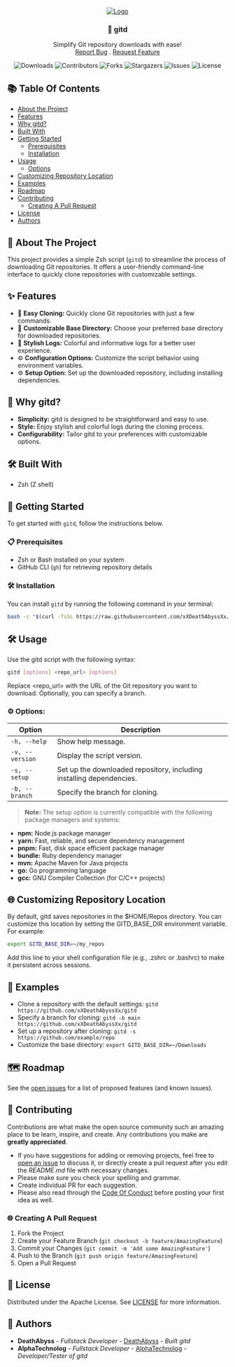 <br/>
<p align="center">
  <a href="https://github.com/xXDeathAbyssXx/gitd">
    <img src="https://i.imgur.com/NxZCmoU.png" alt="Logo">
  </a>

  <h3 align="center">🚀 gitd</h3>

  <p align="center">
    Simplify Git repository downloads with ease!
    <br/>
    <a href="https://github.com/xXDeathAbyssXx/gitd/issues">Report Bug</a>
    .
    <a href="https://github.com/xXDeathAbyssXx/gitd/issues">Request Feature</a>
  </p>
</p>

<div align="center">

![Downloads](https://img.shields.io/github/downloads/xXDeathAbyssXx/gitd/total) ![Contributors](https://img.shields.io/github/contributors/xXDeathAbyssXx/gitd?color=dark-green) ![Forks](https://img.shields.io/github/forks/xXDeathAbyssXx/gitd?style=social) ![Stargazers](https://img.shields.io/github/stars/xXDeathAbyssXx/gitd?style=social) ![Issues](https://img.shields.io/github/issues/xXDeathAbyssXx/gitd) ![License](https://img.shields.io/github/license/xXDeathAbyssXx/gitd) 
</div>

## 📚 Table Of Contents

* [About the Project](#🚀-about-the-project)
* [Features](#✨-features)
* [Why gitd?](#🤔-why-gitd)
* [Built With](#🛠️-built-with)
* [Getting Started](#🚀-getting-started)
  * [Prerequisites](#📋-prerequisites)
  * [Installation](#🛠️-installation)
* [Usage](#🛠️-usage)
  * [Options](#⚙️-options)
* [Customizing Repository Location](#🌐-customizing-repository-location)
* [Examples](#🚀-examples)
* [Roadmap](#🗺️-roadmap)
* [Contributing](#🤝-contributing)
  * [Creating A Pull Request](#🌐-creating-a-pull-request)
* [License](#📄-license)
* [Authors](#🌟-authors)

## 🚀 About The Project 

This project provides a simple Zsh script (`gitd`) to streamline the process of downloading Git repositories. It offers a user-friendly command-line interface to quickly clone repositories with customizable settings.
## ✨ Features 

- 🔄 **Easy Cloning:** Quickly clone Git repositories with just a few commands.
- 📁 **Customizable Base Directory:** Choose your preferred base directory for downloaded repositories.
- 🎨 **Stylish Logs:** Colorful and informative logs for a better user experience.
- ⚙️ **Configuration Options:** Customize the script behavior using environment variables.
- ⚙️ **Setup Option:** Set up the downloaded repository, including installing dependencies.

## 🤔 Why gitd? 

- **Simplicity:** gitd is designed to be straightforward and easy to use.
- **Style:** Enjoy stylish and colorful logs during the cloning process.
- **Configurability:** Tailor gitd to your preferences with customizable options.

## 🛠️ Built With 

* Zsh (Z shell)

## 🚀 Getting Started 

To get started with `gitd`, follow the instructions below.

### 📋 Prerequisites 

* Zsh or Bash installed on your system
* GitHub CLI (`gh`) for retrieving repository details

### 🛠️ Installation 

You can install `gitd` by running the following command in your terminal:

```bash
bash -c "$(curl -fsSL https://raw.githubusercontent.com/xXDeathAbyssXx/gitd/main/install.sh)"
```

## 🛠️ Usage 

Use the gitd script with the following syntax:

```sh
gitd [options] <repo_url> [options]
```
Replace <repo_url> with the URL of the Git repository you want to download. Optionally, you can specify a branch.

### ⚙️ Options:

| Option               | Description                                          |
|----------------------|------------------------------------------------------|
| `-h, --help`         | Show help message.                                   |
| `-v, --version`      | Display the script version.                          |
| `-s, --setup`        | Set up the downloaded repository, including installing dependencies. |
| `-b, --branch`	     | Specify the branch for cloning. |

> **Note:** The setup option is currently compatible with the following package managers and systems:

- **npm:** Node.js package manager
- **yarn:** Fast, reliable, and secure dependency management
- **pnpm:** Fast, disk space efficient package manager
- **bundle:** Ruby dependency manager
- **mvn:** Apache Maven for Java projects
- **go:** Go programming language
- **gcc:** GNU Compiler Collection (for C/C++ projects)


## 🌐 Customizing Repository Location 

By default, gitd saves repositories in the $HOME/Repos directory. You can customize this location by setting the GITD_BASE_DIR environment variable. For example:

```sh
export GITD_BASE_DIR=~/my_repos
```

Add this line to your shell configuration file (e.g., .zshrc or .bashrc) to make it persistent across sessions.

## 🚀 Examples 

- Clone a repository with the default settings: `gitd https://github.com/xXDeathAbyssXx/gitd`
- Specify a branch for cloning: `gitd -b main https://github.com/xXDeathAbyssXx/gitd`
- Set up a repository after cloning: `gitd -s https://github.com/example/repo`
- Customize the base directory: `export GITD_BASE_DIR=~/Downloads`

## 🗺️ Roadmap 

See the [open issues](https://github.com/xXDeathAbyssXx/gitd/issues) for a list of proposed features (and known issues).

## 🤝 Contributing 

Contributions are what make the open source community such an amazing place to be learn, inspire, and create. Any contributions you make are **greatly appreciated**.
* If you have suggestions for adding or removing projects, feel free to [open an issue](https://github.com/xXDeathAbyssXx/gitd/issues/new) to discuss it, or directly create a pull request after you edit the *README.md* file with necessary changes.
* Please make sure you check your spelling and grammar.
* Create individual PR for each suggestion.
* Please also read through the [Code Of Conduct](https://github.com/xXDeathAbyssXx/gitd/blob/main/CODE_OF_CONDUCT.md) before posting your first idea as well.

### 🌐 Creating A Pull Request 

1. Fork the Project
2. Create your Feature Branch (`git checkout -b feature/AmazingFeature`)
3. Commit your Changes (`git commit -m 'Add some AmazingFeature'`)
4. Push to the Branch (`git push origin feature/AmazingFeature`)
5. Open a Pull Request

## 📄 License 

Distributed under the Apache License. See [LICENSE](https://github.com/xXDeathAbyssXx/gitd/blob/main/LICENSE) for more information.

## 🌟 Authors 

* **DeathAbyss** - *Fullstack Developer* - [DeathAbyss](https://github.com/xXDeathAbyssXx) - *Built gitd*
* **AlphaTechnolog** - *Fullstack Developer* - [AlphaTechnolog](https://github.com/AlphaTechnolog) - *Developer/Tester of gitd*